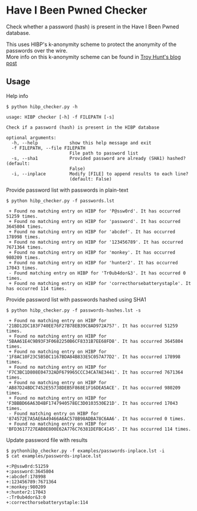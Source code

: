 # Have I Been Pwned Checker

Check whether a password (hash) is present in the Have I Been Pwned database.

This uses HIBP's k-anonymity scheme to protect the anonymity of the passwords over the wire.  
More info on this k-anonymity scheme can be found in [Troy Hunt's blog post][kanon]


## Usage

Help info

    $ python hibp_checker.py -h

    usage: HIBP checker [-h] -f FILEPATH [-s]
    
    Check if a password (hash) is present in the HIBP database
    
    optional arguments:
      -h, --help            show this help message and exit
      -f FILEPATH, --file FILEPATH
                            File path to password list
      -s, --sha1            Provided password are already (SHA1) hashed? (default:
                            False)
      -i, --inplace         Modify [FILE] to append results to each line?
                            (default: False)


Provide password list with passwords in plain-text

    $ python hibp_checker.py -f passwords.lst
    
     + Found no matching entry on HIBP for 'P@ssw0rd'. It has occurred 51259 times.
     + Found no matching entry on HIBP for 'password'. It has occurred 3645804 times.
     + Found no matching entry on HIBP for 'abcdef'. It has occurred 178998 times.
     + Found no matching entry on HIBP for '123456789'. It has occurred 7671364 times.
     + Found no matching entry on HIBP for 'monkey'. It has occurred 980209 times.
     + Found no matching entry on HIBP for 'hunter2'. It has occurred 17043 times.
     - Found matching entry on HIBP for 'Tr0ub4dor&3'. It has occurred 0 times.
     + Found no matching entry on HIBP for 'correcthorsebatterystaple'. It has occurred 114 times.


Provide password list with passwords hashed using SHA1

    $ python hibp_checker.py -f passwords-hashes.lst -s
    
     + Found no matching entry on HIBP for '21BD12DC183F740EE76F27B78EB39C8AD972A757'. It has occurred 51259 times.
     + Found no matching entry on HIBP for '5BAA61E4C9B93F3F0682250B6CF8331B7EE68FD8'. It has occurred 3645804 times.
     + Found no matching entry on HIBP for '1F8AC10F23C5B5BC1167BDA84B833E5C057A77D2'. It has occurred 178998 times.
     + Found no matching entry on HIBP for 'F7C3BC1D808E04732ADF679965CCC34CA7AE3441'. It has occurred 7671364 times.
     + Found no matching entry on HIBP for 'AB87D24BDC7452E55738DEB5F868E1F16DEA5ACE'. It has occurred 980209 times.
     + Found no matching entry on HIBP for 'F3BBBD66A63D4BF1747940578EC3D0103530E21D'. It has occurred 17043 times.
     - Found matching entry on HIBP for '874572E7A5AE6A49466A6AC578B98ADBA78C6AA6'. It has occurred 0 times.
     + Found no matching entry on HIBP for 'BFD3617727EAB0E800E62A776C76381DEFBC4145'. It has occurred 114 times.


Update password file with results

    $ pythonhibp_checker.py -f examples/passwords-inplace.lst -i
    $ cat examples/passwords-inplace.lst
    
    +:P@ssw0rd:51259
    +:password:3645804
    +:abcdef:178998
    +:123456789:7671364
    +:monkey:980209
    +:hunter2:17043
    -:Tr0ub4dor&3:0
    +:correcthorsebatterystaple:114



[kanon]: https://www.troyhunt.com/ive-just-launched-pwned-passwords-version-2/#cloudflareprivacyandkanonymity
